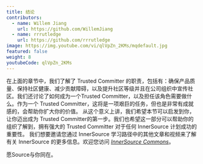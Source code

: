 ```yaml
---
title: 结论
contributors:
  - name: Willem Jiang
    url: https://github.com/WillemJiang
  - name: rrrutledge
    url: https://github.com/rrrutledge
image: https://img.youtube.com/vi/qlVpZn_2KMs/mqdefault.jpg
featured: false
weight: 8
youtubeCode: qlVpZn_2KMs
---
```

<div class="paragraph">
<p>在上面的章节中，我们了解了 Trusted Committer 的职责，包括有：确保产品质量、保持社区健康、减少贡献障碍，以及提升社区等级并且在公司组织中宣传社区。我们还讨论了如何成为一个Trusted Committer，以及担任该角色需要做什么。作为一个 Trusted Committer，这将是一项艰巨的任务，但也是非常有成就感的，会帮助你扩大你的价值。 从这个意义上讲，我们希望本节可以启发到你，让你迈出成为 Trusted Committer的第一步。我们也希望这一部分可以帮助你的组织了解到，拥有强大的 Trusted Committer 对于任何 InnerSource 计划成功的重要性。 我们想要邀请您通过 InnerSource 学习路径中的其他文章和视频来了解有关 InnerSource 的更多信息。欢迎您访问 <a href="http://innersourcecommons.org/"><em>InnerSource Commons</em></a>。</p>
</div>
<div class="paragraph">
<p>愿Source与你同在。</p>
</div>
<!--- This file autogenerated from https://github.com/InnerSourceCommons/InnerSourceLearningPath/blob/master/scripts/generate_learning_path_markdown.js -->
